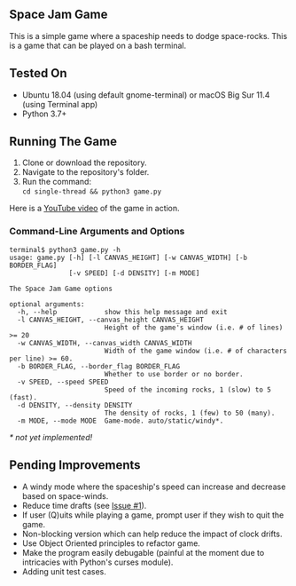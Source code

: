 ## Space Jam Game

This is a simple game where a spaceship needs to dodge space-rocks. This is a game that can be played on a bash terminal. 

## Tested On 

- Ubuntu 18.04 (using default gnome-terminal) or macOS Big Sur 11.4 (using Terminal app)
- Python 3.7+

## Running The Game

1. Clone or download the repository.
2. Navigate to the repository's folder.
3. Run the command:<br>
    `cd single-thread && python3 game.py`

Here is a [YouTube video](https://youtu.be/B9yT61-XaVc) of the game in action.

### Command-Line Arguments and Options

```
terminal$ python3 game.py -h
usage: game.py [-h] [-l CANVAS_HEIGHT] [-w CANVAS_WIDTH] [-b BORDER_FLAG]
               [-v SPEED] [-d DENSITY] [-m MODE]

The Space Jam Game options

optional arguments:
  -h, --help            show this help message and exit
  -l CANVAS_HEIGHT, --canvas_height CANVAS_HEIGHT
                        Height of the game's window (i.e. # of lines) >= 20
  -w CANVAS_WIDTH, --canvas_width CANVAS_WIDTH
                        Width of the game window (i.e. # of characters per line) >= 60.
  -b BORDER_FLAG, --border_flag BORDER_FLAG
                        Whether to use border or no border.
  -v SPEED, --speed SPEED
                        Speed of the incoming rocks, 1 (slow) to 5 (fast).
  -d DENSITY, --density DENSITY
                        The density of rocks, 1 (few) to 50 (many).
  -m MODE, --mode MODE  Game-mode. auto/static/windy*.
```

_\* not yet implemented!_

## Pending Improvements
- A windy mode where the spaceship's speed can increase and decrease based on space-winds.
- Reduce time drafts (see [Issue #1](https://github.com/hoax-killer/Spaceship/issues/1)).
- If user (Q)uits while playing a game, prompt user if they wish to quit the game.
- Non-blocking version which can help reduce the impact of clock drifts.
- Use Object Oriented principles to refactor game.
- Make the program easily debugable (painful at the moment due to intricacies with Python's curses module).
- Adding unit test cases.

